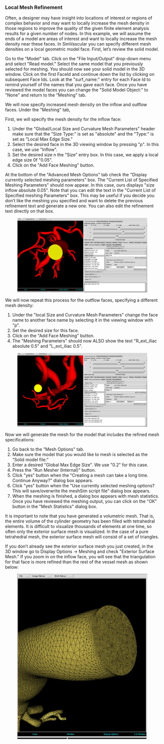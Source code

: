 ### Local Mesh Refinement

Often, a designer may have insight into locations of interest or regions of complex behavior and may want to locally increase the mesh density in those regions to improve the quality of the given finite element analysis results for a given number of nodes.  In this example, we will assume the ends of a model are areas of interest and want to locally increase the mesh density near these faces.  In SimVascular you can specify different mesh densities on a local geometric model face.  First, let’s review the solid model.

Go to the "Model" tab. Click on the "File Input/Output" drop-down menu and select "Read model." Select the same model that you previously selected for meshing. You should now see your solid model in the 3D window. Click on the first FaceId and continue down the list by clicking on subsequent Face Ids. Look at the "surf_name:" entry for each Face Id to remind yourself of the names that you gave each face.  Once you have reviewed the model faces you can change the "Solid Model Object:" to "None" and return to the "Meshing" tab.

We will now specify increased mesh density on the inflow and outflow faces.  Under the "Meshing" tab,

First, we will specify the mesh density for the inflow face:

1.	Under the "Global/Local Size and Curvature Mesh Parameters" header make sure that the "Size Type:" is set as "absolute" and the "Type:" is set as "Local Max Edge Size." 
2.	Select the desired face in the 3D viewing window by pressing "p". In this case, we use "Inflow".
3.	Set the desired size n the "Size" entry box. In this case, we apply a local edge size 0f "0.05". 
4.	Click on the "Add Face Meshing" button. 

At the bottom of the "Advanced Mesh Options" tab check the "Display currently selected meshing parameters" box. The "Current List of Specified Meshing Parameters" should now appear. In this case, ours displays "size inflow absolute 0.05". Note that you can edit the text in the "Current List of Specified meshing Parameters" box. This may be useful if you decide you don’t like the meshing you specified and want to delete the previous refinement text and generate a new one. You can also edit the refinement text directly on that box. 

<figure>
  <img class="svImg svImgXl" src="documentation/meshing/img/MeshSim_Local_Refinement_Options_1.png">
  <figcaption class="svCaption" ></figcaption>
</figure>

We will now repeat this process for the outflow faces, specifying a different mesh density:

1.	Under the "local Size and Curvature Mesh Parameters" change the face name to another face name by selecting it in the viewing window with "p".
2.	Set the desired size for this face. 
3.	Click on the "Add Face Meshing" button. 
4.	The "Meshing Parameters" should now ALSO show the text "R_ext_iliac absolute 0.5" and "L_ext_iliac 0.5".

<figure>
  <img class="svImg svImgXl" src="documentation/meshing/img/MeshSim_Local_Refinement_Options_2.png">
  <figcaption class="svCaption" ></figcaption>
</figure>

Now we will generate the mesh for the model that includes the refined mesh specifications:

1.	Go back to the "Mesh Options" tab.
2.	Make sure the model that you would like to mesh is selected as the “Solid model file:”
3.	Enter a desired "Global Max Edge Size". We use "0.2" for this case.
4.	Press the "Run Mesher (Internal)" button.
5.	Click "yes" button when the "Creating a mesh can take a long time. Continue Anyway?" dialog box appears.
6.	Click "yes" button when the "Use currently selected meshing options? This will save/overwrite the meshSim script file" dialog box appears.
7.	When the meshing is finished, a dialog box appears with mesh statistics.  Once you have reviewed the meshing output, you can click on the "OK" button in the "Mesh Statistics" dialog box.

It is important to note that you have generated a volumetric mesh.  That is, the entire volume of the cylinder geometry has been filled with tetrahedral elements.  It is difficult to visualize thousands of elements at one time, so often only the exterior surface mesh is visualized.  In the case of a pure tetrahedral mesh, the exterior surface mesh will consist of a set of triangles.  

If you don’t already see the exterior surface mesh you just created, in the 3D window go to Display Options -> Meshing and check "Exterior Surface Mesh." 
If you zoom in on the inflow face, you will see that the triangulation for that face is more refined than the rest of the vessel mesh as shown below: 

<figure>
  <img class="svImg svImgMd" src="documentation/meshing/img/MeshSim_LocalRefinement.png">
  <figcaption class="svCaption" ></figcaption>
</figure>

